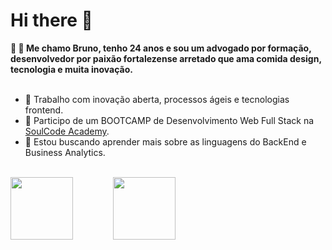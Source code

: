 <h1>Hi there 👋</h1>

<div>
 <strong> 🌵 🤖  Me chamo Bruno, tenho 24 anos e sou um advogado por formação, desenvolvedor por paixão  fortalezense arretado que ama comida design, tecnologia e muita inovação.</strong>
</div> <br>


- 🔭 Trabalho com inovação aberta, processos ágeis e tecnologias frontend.
- 🌱 Participo de um BOOTCAMP de Desenvolvimento Web Full Stack na <a href="https://www.instagram.com/soulcodeacademy/">SoulCode Academy</a>.
- 🤔 Estou buscando aprender mais sobre as linguagens do BackEnd e Business Analytics.

<br> 

<div style="display: flex;">
<img src="https://github-readme-stats.vercel.app/api?username=brumsilva&show_icons=true&theme=dark" height="100rem" style="margin-right:4rem;">
<img src="https://github-readme-stats.vercel.app/api/top-langs/?username=anuraghazra&layout=compact&theme=dark" height="100rem">
</div>

